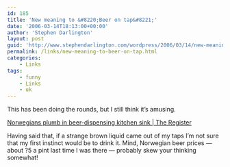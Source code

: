 ```yaml
---
id: 185
title: 'New meaning to &#8220;Beer on tap&#8221;'
date: '2006-03-14T18:13:00+00:00'
author: 'Stephen Darlington'
layout: post
guid: 'http://www.stephendarlington.com/wordpress/2006/03/14/new-meaning-to-beer-on-tap/'
permalink: /links/new-meaning-to-beer-on-tap.html
categories:
    - Links
tags:
    - funny
    - Links
    - uk
---
```


This has been doing the rounds, but I still think it’s amusing.

[Norwegians plumb in beer-dispensing kitchen sink | The Register](http://www.theregister.co.uk/2006/03/14/beer-on-tap/)

Having said that, if a strange brown liquid came out of my taps I’m not sure that my first instinct would be to drink it. Mind, Norwegian beer prices — about ?5 a pint last time I was there — probably skew your thinking somewhat!